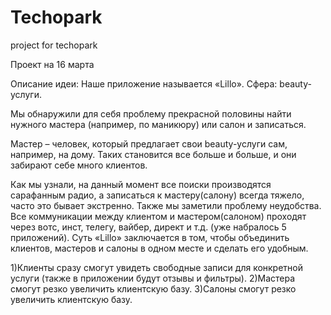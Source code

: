 # Techopark
project for techopark

Проект на 16 марта

Описание идеи:
Наше приложение называется «Lillo».
Сфера: beauty-услуги.

Мы обнаружили для себя проблему прекрасной половины найти нужного мастера (например, по маникюру) или салон и записаться.

Мастер – человек, который предлагает свои beauty-услуги сам, например, на дому. Таких становится все больше и больше, и они забирают себе много клиентов.

Как мы узнали, на данный момент все поиски производятся сарафанным радио, а записаться к мастеру(салону) всегда тяжело, часто это бывает экстренно.
Также мы заметили проблему неудобства. Все коммуникации между клиентом и мастером(салоном) проходят через вотс, инст, телегу, вайбер, директ и т.д. (уже набралось 5 приложений).
Суть «Lillo» заключается в том, чтобы объединить клиентов, мастеров и салоны в одном месте и сделать его удобным.

1)Клиенты сразу смогут увидеть свободные записи для конкретной услуги (также в приложении будут отзывы и фильтры).
2)Мастера смогут резко увеличить клиентскую базу.
3)Салоны смогут резко увеличить клиентскую базу.
